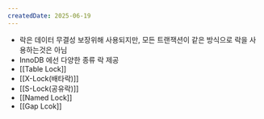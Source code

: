 ```yaml
---
createdDate: 2025-06-19
---
```

- 락은 데이터 무결성 보장위해 사용되지만, 모든 트랜잭션이 같은 방식으로 락을 사용하는것은 아님
- InnoDB 에선 다양한 종류 락 제공
- [[Table Lock]]
- [[X-Lock(배타락)]]
- [[S-Lock(공유락)]]
- [[Named Lock]]
- [[Gap Lcok]]
